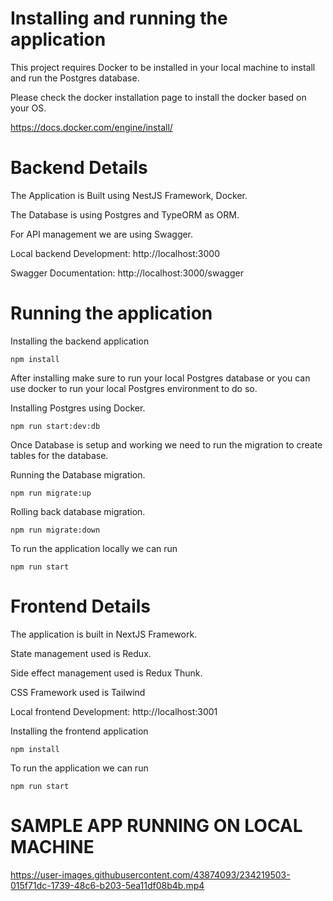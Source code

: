 # Installing and running the application

This project requires Docker to be installed in your local machine to install and run the Postgres database.

Please check the docker installation page to install the docker based on your OS.

https://docs.docker.com/engine/install/


# Backend Details

The Application is Built using NestJS Framework, Docker.

The Database is using Postgres and TypeORM as ORM.

For API management we are using Swagger. 

Local backend Development: 
http://localhost:3000 

Swagger Documentation: 
http://localhost:3000/swagger


# Running the application

Installing the  backend application
```
npm install
```

After installing make sure to run your local Postgres database or you can use docker to run your local Postgres environment to do so.

Installing Postgres using Docker.
```
npm run start:dev:db
```

Once Database is setup and working we need to run the migration to create tables for the database.


Running the Database migration.
```
npm run migrate:up
```

Rolling back database migration.

```
npm run migrate:down
```

To run the application locally we can run
```
npm run start
```


# Frontend Details
The application is built in NextJS Framework.

State management used is Redux.

Side effect management used is Redux Thunk.

CSS Framework used is Tailwind


Local frontend Development: 
http://localhost:3001


Installing the frontend application
```
npm install
```

To run the application we can run 
```
npm run start
```


# SAMPLE APP RUNNING ON LOCAL MACHINE


https://user-images.githubusercontent.com/43874093/234219503-015f71dc-1739-48c6-b203-5ea11df08b4b.mp4


